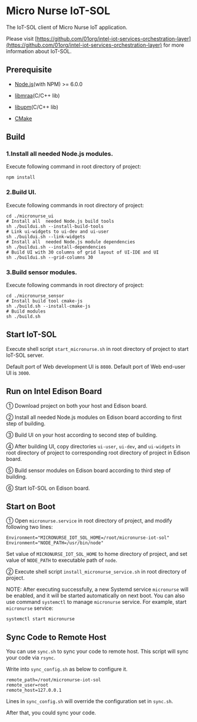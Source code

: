# Micro Nurse IoT-SOL
The IoT-SOL client of Micro Nurse IoT application. 

Please visit [https://github.com/01org/intel-iot-services-orchestration-layer](https://github.com/01org/intel-iot-services-orchestration-layer) for more information about IoT-SOL.

## Prerequisite

+ [Node.js](https://Node.js.org)(with NPM) >= 6.0.0


+ [libmraa](https://github.com/intel-iot-devkit/mraa)(C/C++ lib)
+ [libupm](https://github.com/intel-iot-devkit/upm)(C/C++ lib)
+ [CMake](https://cmake.org)

## Build

### 1.Install all needed Node.js modules.

Execute following command in root directory of project:

```shell
npm install
```

### 2.Build UI.

Execute following commands in root directory of project:

```shell
cd ./micronurse_ui
# Install all  needed Node.js build tools
sh ./buildui.sh --install-build-tools
# Link ui-widgets to ui-dev and ui-user
sh ./buildui.sh --link-widgets
# Install all  needed Node.js module dependencies
sh ./buildui.sh --install-dependencies
# Build UI with 30 columns of grid layout of UI-IDE and UI
sh ./buildui.sh --grid-columns 30
```

### 3.Build sensor modules.

Execute following commands in root directory of project:

```shell
cd ./micronurse_sensor
# Install build tool cmake-js
sh ./build.sh --install-cmake-js 
# Build modules
sh ./build.sh
```

## Start IoT-SOL

Execute shell script `start_micronurse.sh` in root directory of project to start IoT-SOL server.

Default port of Web development UI is `8080`. Default port of Web end-user UI is `3000`.

## Run on Intel Edison Board 

① Download project on both your host and Edison board.

② Install all needed Node.js modules on Edison board according to first step of building.

③ Build UI on your host according to second step of building. 

④ After building UI, copy directories `ui-user`, `ui-dev`, and `ui-widgets` in root directory of project to corresponding root directory of project in Edison board.

⑤ Build sensor modules on Edison board according to third step of building.

⑥ Start IoT-SOL on Edison board.

## Start on Boot

① Open  `micronurse.service` in root directory of project, and modify following two lines:

```
Environment="MICRONURSE_IOT_SOL_HOME=/root/micronurse-iot-sol"
Environment="NODE_PATH=/usr/bin/node"
```

Set value of `MICRONURSE_IOT_SOL_HOME` to home directory of project, and set value of `NODE_PATH` to executable path of `node`.

② Execute shell script `install_micronurse_service.sh` in root directory of project.

NOTE: After executing successfully, a new Systemd service `micronurse` will be enabled, and it will be started automatically on next boot. You can also use command  `systemctl`  to manage `micronurse` service. For example, start `micronurse` service:

```shell
systemctl start micronurse
```

## Sync Code to Remote Host

You can use `sync.sh` to sync your code to remote host. This script will sync your code via `rsync`.

Write into `sync_config.sh` as below to configure it.

```
remote_path=/root/micronurse-iot-sol
remote_user=root
remote_host=127.0.0.1
```

Lines in `sync_config.sh` will override the configuration set in `sync.sh`.

After that, you could sync your code.